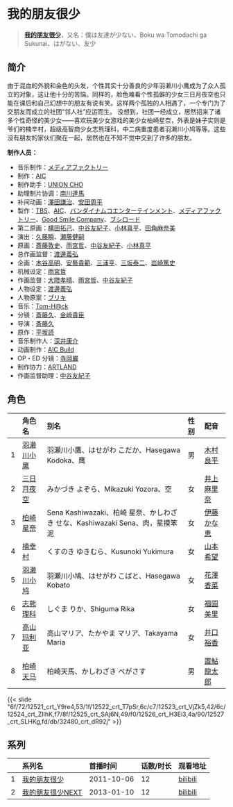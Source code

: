 # 我的朋友很少


> <u>**[我的朋友很少](https://bgm.tv/subject/17883)**</u>，又名：僕は友達が少ない、Boku wa Tomodachi ga Sukunai、はがない、友少

## 简介

由于混血的外貌和金色的头发，个性其实十分善良的少年羽濑川小鹰成为了众人孤立的对象，这让他十分的苦恼。同样的，脸色难看个性孤僻的少女三日月夜空也只能在课后和自己幻想中的朋友有说有笑。这样两个孤独的人相遇了，一个专门为了交朋友而成立的社团“邻人社”应运而生。
没想到，社团一经成立，居然招来了诸多个性奇怪的美少女——喜欢玩美少女游戏的美少女柏崎星奈，外表是妹子实则是爷们的楠辛村，超级高智商少女志熊理科，中二病重度患者羽濑川小鸠等等。这些没有朋友的家伙们聚在一起，居然也在不知不觉中交到了许多的朋友。

**制作人员：**
- 音乐制作：[メディアファクトリー](https://bgm.tv/person/1226)
- 制作：[AIC](https://bgm.tv/person/402)
- 制作助手：[UNION CHO](https://bgm.tv/person/33588)
- 助理制片协调：[南川達馬](https://bgm.tv/person/25547)
- 补间动画：[澤田謙治](https://bgm.tv/person/29731)、[安田周平](https://bgm.tv/person/33533)
- 製作：[TBS](https://bgm.tv/person/27)、[AIC](https://bgm.tv/person/402)、[バンダイナムコエンターテインメント](https://bgm.tv/person/3502)、[メディアファクトリー](https://bgm.tv/person/1226)、[Good Smile Company](https://bgm.tv/person/9020)、[ブシロード](https://bgm.tv/person/10556)
- 第二原画：[横田拓己](https://bgm.tv/person/13045)、[中谷友紀子](https://bgm.tv/person/13189)、[小林真平](https://bgm.tv/person/18183)、[田角麻奈美](https://bgm.tv/person/48623)
- 演出：[久藤瞬](https://bgm.tv/person/15979)、[瀬藤健嗣](https://bgm.tv/person/18097)
- 原画：[斎藤敦史](https://bgm.tv/person/12631)、[雨宮哲](https://bgm.tv/person/12578)、[中谷友紀子](https://bgm.tv/person/13189)、[小林真平](https://bgm.tv/person/18183)
- 总作画监督：[渡邊義弘](https://bgm.tv/person/3104)
- 企画：[木谷高明](https://bgm.tv/person/1062)、[安藝貴範](https://bgm.tv/person/42684)、[三浦亨](https://bgm.tv/person/607)、[三坂泰二](https://bgm.tv/person/49577)、[岩崎篤史](https://bgm.tv/person/3774)
- 机械设定：[雨宮哲](https://bgm.tv/person/12578)
- 作画监督：[大隈孝晴](https://bgm.tv/person/208)、[雨宮哲](https://bgm.tv/person/12578)、[中谷友紀子](https://bgm.tv/person/13189)
- 人物设定：[渡邊義弘](https://bgm.tv/person/3104)
- 人物原案：[ブリキ](https://bgm.tv/person/6208)
- 音乐：[Tom-H@ck](https://bgm.tv/person/8983)
- 分镜：[斎藤久](https://bgm.tv/person/3486)、[金﨑貴臣](https://bgm.tv/person/3101)
- 导演：[斎藤久](https://bgm.tv/person/3486)
- 原作：[平坂読](https://bgm.tv/person/6422)
- 音乐制作人：[深井康介](https://bgm.tv/person/3688)
- 动画制作：[AIC Build](https://bgm.tv/person/29034)
- OP・ED 分镜：[寺岡巌](https://bgm.tv/person/11592)
- 制作协力：[ARTLAND](https://bgm.tv/person/7118)
- 作画监督助理：[中谷友紀子](https://bgm.tv/person/13189)

## 角色

|     |   角色名   |   别名  | 性别 |  配音  |
|:--- |:------  |:----      |:---  |:--   |
| 1 | [羽濑川小鹰](https://bgm.tv/character/12521) | 羽瀬川小鷹、はせがわ こだか、Hasegawa Kodoka、鹰 | 男 | [木村良平](https://bgm.tv/person/4994) |
| 2 | [三日月夜空](https://bgm.tv/character/12522) | みかづき よぞら、Mikazuki Yozora、空 | 女 | [井上麻里奈](https://bgm.tv/person/4382) |
| 3 | [柏崎星奈](https://bgm.tv/character/12523) | Sena Kashiwazaki、柏崎 星奈、かしわざき せな、Kashiwazaki Sena、肉，星摸笨泥 | 女 | [伊藤かな恵](https://bgm.tv/person/4949) |
| 4 | [楠幸村](https://bgm.tv/character/12524) | くすのき ゆきむら、Kusunoki Yukimura | 女 | [山本希望](https://bgm.tv/person/7147) |
| 5 | [羽濑川小鸠](https://bgm.tv/character/12525) | 羽瀬川小鳩、はせがわ こばと、Hasegawa Kobato | 女 | [花澤香菜](https://bgm.tv/person/4765) |
| 6 | [志熊理科](https://bgm.tv/character/12526) | しぐま りか、Shiguma Rika | 女 | [福圓美里](https://bgm.tv/person/4372) |
| 7 | [高山玛利亚](https://bgm.tv/character/12527) | 高山マリア、たかやま マリア、Takayama Maria | 女 | [井口裕香](https://bgm.tv/person/4851) |
| 8 | [柏崎天马](https://bgm.tv/character/32480) | 柏崎天馬、かしわざき ぺがさす | 男 | [置鮎龍太郎](https://bgm.tv/person/3976) |

{{< slide "6f/72/12521_crt_Y9re4,53/1f/12522_crt_T7pSr,6c/c7/12523_crt_VjZk5,42/6c/12524_crt_ZIIhK,f7/8f/12525_crt_SAj6N,49/f0/12526_crt_H3Ei3,4a/90/12527_crt_SLHKg,fd/db/32480_crt_dR92j" >}}

## 系列

|     |   系列名   |   首播时间  | 话数/时长  | 观看地址 |
|:---  |:------    |:----      |:---       |:---  |
| 1 |[我的朋友很少](https://bgm.tv/subject/17883)| 2011-10-06 | 12 | [bilibili](https://www.bilibili.com/video/BV1jt411Z7Qy)  |
| 2 |[我的朋友很少NEXT](https://bgm.tv/subject/46011)| 2013-01-10 | 12 | [bilibili](https://www.bilibili.com/video/BV1es41137CZ)  |



